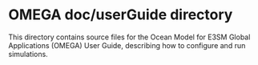 # OMEGA doc/userGuide directory

This directory contains source files for the Ocean Model for E3SM
Global Applications (OMEGA) User Guide, describing how to configure
and run simulations. 

